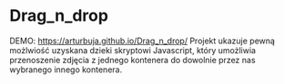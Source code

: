 # Drag_n_drop
DEMO: https://arturbuja.github.io/Drag_n_drop/
Projekt ukazuje pewną możlwiość uzyskana dzieki skryptowi Javascript, który umożliwia przenoszenie zdjęcia z jednego kontenera do dowolnie przez nas wybranego innego kontenera. 
